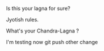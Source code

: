 Is this your lagna for sure?


Jyotish rules.


What's your Chandra-Lagna ?

I'm testing now git push
other change
